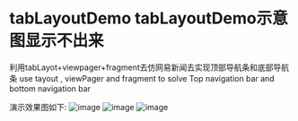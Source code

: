 # tabLayoutDemo tabLayoutDemo示意图显示不出来
利用tabLayot+viewpager+fragment去仿网易新闻去实现顶部导航条和底部导航条    use tayout , viewPager and fragment to solve Top navigation bar and bottom navigation bar

演示效果图如下:
![image](https://github.com/willBars/tabLayoutDemo/screenshort/Screenshot1494472470.png)
![image](https://github.com/willBars/tabLayoutDemo/screenshort/Screenshot1494472484.png)
![image](https://github.com/willBars/tabLayoutDemo/screenshort/Screenshot1494472487.png)
